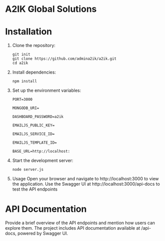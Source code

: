 # A2IK Global Solutions

# Installation

1. Clone the repository:
    ```env
   git init
   git clone https://github.com/admina2ik/a2ik.git
   cd a2ik

3. Install dependencies:
    ```env
   npm install

5. Set up the environment variables:
    ```env
   PORT=3000
   
   MONGODB_URI=

   DASHBOARD_PASSWORD=a2ik

   EMAILJS_PUBLIC_KEY=

   EMAILJS_SERVICE_ID=

   EMAILJS_TEMPLATE_ID=

   BASE_URL=http://localhost:

6. Start the development server:
    ```env
   node server.js
   
8. Usage
   Open your browser and navigate to http://localhost:3000 to view the application.
   Use the Swagger UI at http://localhost:3000/api-docs to test the API endpoints

# API Documentation
   Provide a brief overview of the API endpoints and mention how users can explore them.
   The project includes API documentation available at /api-docs, powered by Swagger UI. 
